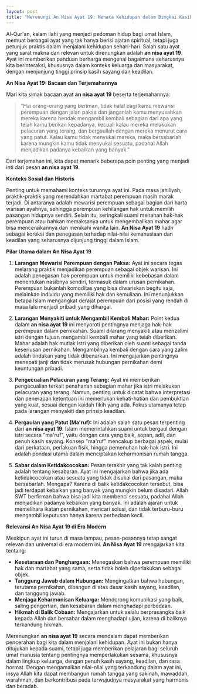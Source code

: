 ```yaml
---
layout: post
title: "Merenungi An Nisa Ayat 19: Menata Kehidupan dalam Bingkai Kasih dan Tanggung Jawab"
---
```


Al-Qur'an, kalam ilahi yang menjadi pedoman hidup bagi umat Islam, memuat berbagai ayat yang tak hanya berisi ajaran spiritual, tetapi juga petunjuk praktis dalam menjalani kehidupan sehari-hari. Salah satu ayat yang sarat makna dan relevan untuk direnungkan adalah **an nisa ayat 19**. Ayat ini memberikan panduan berharga mengenai bagaimana seharusnya kita berinteraksi, khususnya dalam konteks keluarga dan masyarakat, dengan menjunjung tinggi prinsip kasih sayang dan keadilan.

**An Nisa Ayat 19: Bacaan dan Terjemahannya**

Mari kita simak bacaan ayat **an nisa ayat 19** beserta terjemahannya:

> "Hai orang-orang yang beriman, tidak halal bagi kamu mewarisi perempuan dengan jalan paksa dan janganlah kamu menyusahkan mereka karena hendak mengambil kembali sebagian dari apa yang telah kamu berikan kepadanya, kecuali kalau mereka melakukan pelacuran yang terang, dan bergaullah dengan mereka menurut cara yang patut. Kalau kamu tidak menyukai mereka, maka bersabarlah karena mungkin kamu tidak menyukai sesuatu, padahal Allah menjadikan padanya kebaikan yang banyak."

Dari terjemahan ini, kita dapat menarik beberapa poin penting yang menjadi inti dari pesan **an nisa ayat 19**.

**Konteks Sosial dan Historis**

Penting untuk memahami konteks turunnya ayat ini. Pada masa jahiliyah, praktik-praktik yang merendahkan martabat perempuan masih marak terjadi. Di antaranya adalah mewarisi perempuan sebagai bagian dari harta warisan ayahnya, sehingga perempuan kehilangan hak untuk memilih pasangan hidupnya sendiri. Selain itu, seringkali suami menahan hak-hak perempuan atau bahkan memaksanya untuk mengembalikan mahar agar bisa menceraikannya dan menikahi wanita lain. **An Nisa Ayat 19** hadir sebagai koreksi dan penegasan terhadap nilai-nilai kemanusiaan dan keadilan yang seharusnya dijunjung tinggi dalam Islam.

**Pilar Utama dalam An Nisa Ayat 19**

1.  **Larangan Mewarisi Perempuan dengan Paksa:** Ayat ini secara tegas melarang praktik menjadikan perempuan sebagai objek warisan. Ini adalah penegasan hak perempuan untuk memiliki kebebasan dalam menentukan nasibnya sendiri, termasuk dalam urusan pernikahan. Perempuan bukanlah komoditas yang bisa diwariskan begitu saja, melainkan individu yang memiliki hak dan kemuliaan. Ini menunjukkan betapa Islam mengangkat derajat perempuan dari posisi yang rendah di masa lalu menjadi pribadi yang dihargai.

2.  **Larangan Menyakiti untuk Mengambil Kembali Mahar:** Point kedua dalam **an nisa ayat 19** ini menyoroti pentingnya menjaga hak-hak perempuan dalam pernikahan. Suami dilarang menyakiti atau menzalimi istri dengan tujuan mengambil kembali mahar yang telah diberikan. Mahar adalah hak mutlak istri yang diberikan oleh suami sebagai tanda keseriusan pernikahan. Mengambilnya kembali dengan cara yang zalim adalah tindakan yang tidak dibenarkan. Ini mengajarkan pentingnya menepati janji dan tidak merusak hubungan pernikahan demi keuntungan pribadi.

3.  **Pengecualian Pelacuran yang Terang:** Ayat ini memberikan pengecualian terkait penahanan sebagian mahar jika istri melakukan pelacuran yang terang. Namun, penting untuk dicatat bahwa interpretasi dan penerapan ketentuan ini memerlukan kehati-hatian dan pembuktian yang kuat, sesuai dengan kaidah fikih yang ada. Fokus utamanya tetap pada larangan menyakiti dan prinsip keadilan.

4.  **Pergaulan yang Patut (Ma'ruf):** Ini adalah salah satu pesan terpenting dari **an nisa ayat 19**. Islam memerintahkan suami untuk bergaul dengan istri secara "ma'ruf", yaitu dengan cara yang baik, sopan, adil, dan penuh kasih sayang. Konsep "ma'ruf" mencakup berbagai aspek, mulai dari perkataan, perlakuan fisik, hingga pemenuhan hak-hak istri. Ini adalah pondasi utama dalam menciptakan keharmonisan rumah tangga.

5.  **Sabar dalam Ketidakcocokan:** Pesan terakhir yang tak kalah penting adalah tentang kesabaran. Ayat ini mengajarkan bahwa jika ada ketidakcocokan atau sesuatu yang tidak disukai dari pasangan, maka bersabarlah. Mengapa? Karena di balik ketidakcocokan tersebut, bisa jadi terdapat kebaikan yang banyak yang mungkin belum disadari. Allah SWT berfirman bahwa bisa jadi kita membenci sesuatu, padahal Allah menjadikan padanya kebaikan yang banyak. Ini adalah ajaran untuk memelihara ikatan pernikahan, mencari solusi, dan tidak terburu-buru mengambil keputusan hanya karena perbedaan kecil.

**Relevansi An Nisa Ayat 19 di Era Modern**

Meskipun ayat ini turun di masa lampau, pesan-pesannya tetap sangat relevan dan universal di era modern ini. **An Nisa Ayat 19** mengajarkan kita tentang:

*   **Kesetaraan dan Penghargaan:** Menegaskan bahwa perempuan memiliki hak dan martabat yang sama, serta tidak boleh diperlakukan sebagai objek.
*   **Tanggung Jawab dalam Hubungan:** Mengingatkan bahwa hubungan, terutama pernikahan, dibangun di atas dasar kasih sayang, keadilan, dan tanggung jawab.
*   **Menjaga Keharmonisan Keluarga:** Mendorong komunikasi yang baik, saling pengertian, dan kesabaran dalam menghadapi perbedaan.
*   **Hikmah di Balik Cobaan:** Mengajarkan untuk selalu berprasangka baik kepada Allah dan bersabar dalam menghadapi ujian, karena di baliknya terkandung hikmah.

Merenungkan **an nisa ayat 19** secara mendalam dapat memberikan pencerahan bagi kita dalam menjalani kehidupan. Ayat ini bukan hanya ditujukan kepada suami, tetapi juga memberikan pelajaran bagi seluruh umat manusia tentang pentingnya memperlakukan sesama, khususnya dalam lingkup keluarga, dengan penuh kasih sayang, keadilan, dan rasa hormat. Dengan mengamalkan nilai-nilai yang terkandung dalam ayat ini, insya Allah kita dapat membangun rumah tangga yang sakinah, mawaddah, warahmah, dan berkontribusi pada terwujudnya masyarakat yang harmonis dan beradab.
